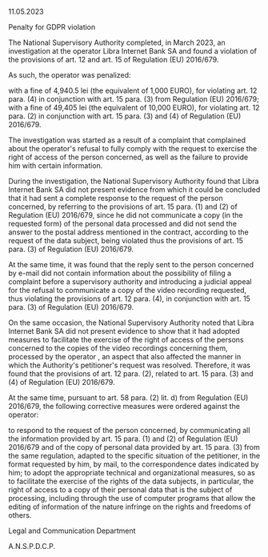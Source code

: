 11.05.2023

Penalty for GDPR violation

The National Supervisory Authority completed, in March 2023, an investigation at the operator Libra Internet Bank SA and found a violation of the provisions of art. 12 and art. 15 of Regulation (EU) 2016/679.

As such, the operator was penalized:

with a fine of 4,940.5 lei (the equivalent of 1,000 EURO), for violating art. 12 para. (4) in conjunction with art. 15 para. (3) from Regulation (EU) 2016/679; with a fine of 49,405 lei (the equivalent of 10,000 EURO), for violating art. 12 para. (2) in conjunction with art. 15 para. (3) and (4) of Regulation (EU) 2016/679.

The investigation was started as a result of a complaint that complained about the operator's refusal to fully comply with the request to exercise the right of access of the person concerned, as well as the failure to provide him with certain information.

During the investigation, the National Supervisory Authority found that Libra Internet Bank SA did not present evidence from which it could be concluded that it had sent a complete response to the request of the person concerned, by referring to the provisions of art. 15 para. (1) and (2) of Regulation (EU) 2016/679, since he did not communicate a copy (in the requested form) of the personal data processed and did not send the answer to the postal address mentioned in the contract, according to the request of the data subject, being violated thus the provisions of art. 15 para. (3) of Regulation (EU) 2016/679.

At the same time, it was found that the reply sent to the person concerned by e-mail did not contain information about the possibility of filing a complaint before a supervisory authority and introducing a judicial appeal for the refusal to communicate a copy of the video recording requested, thus violating the provisions of art. 12 para. (4), in conjunction with art. 15 para. (3) of Regulation (EU) 2016/679.

On the same occasion, the National Supervisory Authority noted that Libra Internet Bank SA did not present evidence to show that it had adopted measures to facilitate the exercise of the right of access of the persons concerned to the copies of the video recordings concerning them, processed by the operator , an aspect that also affected the manner in which the Authority's petitioner's request was resolved. Therefore, it was found that the provisions of art. 12 para. (2), related to art. 15 para. (3) and (4) of Regulation (EU) 2016/679.

At the same time, pursuant to art. 58 para. (2) lit. d) from Regulation (EU) 2016/679, the following corrective measures were ordered against the operator:

to respond to the request of the person concerned, by communicating all the information provided by art. 15 para. (1) and (2) of Regulation (EU) 2016/679 and of the copy of personal data provided by art. 15 para. (3) from the same regulation, adapted to the specific situation of the petitioner, in the format requested by him, by mail, to the correspondence dates indicated by him; to adopt the appropriate technical and organizational measures, so as to facilitate the exercise of the rights of the data subjects, in particular, the right of access to a copy of their personal data that is the subject of processing, including through the use of computer programs that allow the editing of information of the nature infringe on the rights and freedoms of others.

Legal and Communication Department

A.N.S.P.D.C.P.
